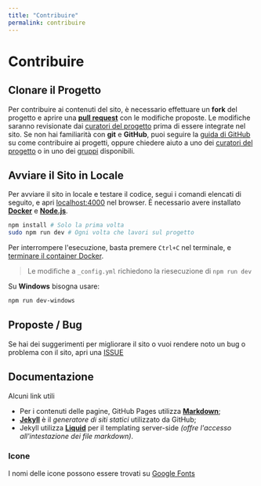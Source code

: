```yaml
---
title: "Contribuire"
permalink: contribuire
---
```


# Contribuire

## Clonare il Progetto

Per contribuire ai contenuti del sito, è necessario effettuare un **fork** del progetto e aprire una [**pull request**](https://github.com/sapienzastudentsnetwork/sapienzastudentsnetwork.github.io/pulls) con le modifiche proposte. Le modifiche saranno revisionate dai [curatori del progetto](/#curatori-del-progetto) prima di essere integrate nel sito. Se non hai familiarità con **git** e **GitHub**, puoi seguire la [guida di GitHub](https://docs.github.com/en/get-started/quickstart/contributing-to-projects) su come contribuire ai progetti, oppure chiedere aiuto a uno dei [curatori del progetto](/#curatori-del-progetto) o in uno dei [gruppi](./gruppi) disponibili.

## Avviare il Sito in Locale

Per avviare il sito in locale e testare il codice, segui i comandi elencati di seguito, e apri [localhost:4000](http://localhost:4000/) nel browser. È necessario avere installato [**Docker**](https://www.docker.com/) e [**Node.js**](https://nodejs.org/en).

```bash
npm install # Solo la prima volta
sudo npm run dev # Ogni volta che lavori sul progetto
```

Per interrompere l'esecuzione, basta premere `Ctrl+C` nel terminale, e [terminare il container Docker](https://docs.docker.com/engine/reference/commandline/stop/).

> Le modifiche a `_config.yml` richiedono la riesecuzione di `npm run dev`

Su **Windows** bisogna usare:

```bash
npm run dev-windows
```


## Proposte / Bug

Se hai dei suggerimenti per migliorare il sito o vuoi rendere noto un bug o problema con il sito, apri una [ISSUE](https://github.com/sapienzastudentsnetwork/sapienzastudentsnetwork.github.io/issues)


## Documentazione

Alcuni link utili
- Per i contenuti delle pagine, GitHub Pages utilizza [**Markdown**](https://docs.github.com/en/get-started/writing-on-github/getting-started-with-writing-and-formatting-on-github/basic-writing-and-formatting-syntax);
- [**Jekyll**](https://jekyllrb.com/docs/pages/) è il *generatore di siti statici* utilizzato da GitHub;
- Jekyll utilizza [**Liquid**](https://shopify.github.io/liquid/) per il templating server-side *(offre l'accesso all'intestazione dei file markdown)*.

### Icone 

I nomi delle icone possono essere trovati su [Google Fonts](https://fonts.google.com/icons)
